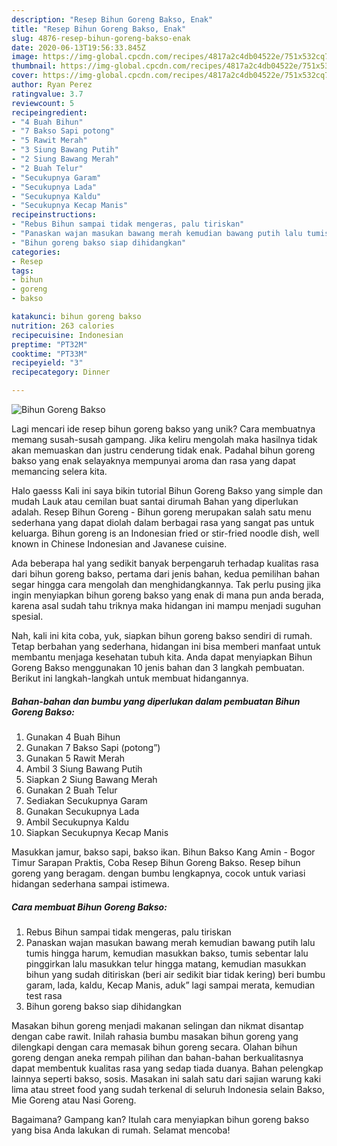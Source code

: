 ```yaml
---
description: "Resep Bihun Goreng Bakso, Enak"
title: "Resep Bihun Goreng Bakso, Enak"
slug: 4876-resep-bihun-goreng-bakso-enak
date: 2020-06-13T19:56:33.845Z
image: https://img-global.cpcdn.com/recipes/4817a2c4db04522e/751x532cq70/bihun-goreng-bakso-foto-resep-utama.jpg
thumbnail: https://img-global.cpcdn.com/recipes/4817a2c4db04522e/751x532cq70/bihun-goreng-bakso-foto-resep-utama.jpg
cover: https://img-global.cpcdn.com/recipes/4817a2c4db04522e/751x532cq70/bihun-goreng-bakso-foto-resep-utama.jpg
author: Ryan Perez
ratingvalue: 3.7
reviewcount: 5
recipeingredient:
- "4 Buah Bihun"
- "7 Bakso Sapi potong"
- "5 Rawit Merah"
- "3 Siung Bawang Putih"
- "2 Siung Bawang Merah"
- "2 Buah Telur"
- "Secukupnya Garam"
- "Secukupnya Lada"
- "Secukupnya Kaldu"
- "Secukupnya Kecap Manis"
recipeinstructions:
- "Rebus Bihun sampai tidak mengeras, palu tiriskan"
- "Panaskan wajan masukan bawang merah kemudian bawang putih lalu tumis hingga harum, kemudian masukkan bakso, tumis sebentar lalu pinggirkan lalu masukkan telur hingga matang, kemudian masukkan bihun yang sudah ditiriskan (beri air sedikit biar tidak kering) beri bumbu garam, lada, kaldu, Kecap Manis, aduk” lagi sampai merata, kemudian test rasa"
- "Bihun goreng bakso siap dihidangkan"
categories:
- Resep
tags:
- bihun
- goreng
- bakso

katakunci: bihun goreng bakso 
nutrition: 263 calories
recipecuisine: Indonesian
preptime: "PT32M"
cooktime: "PT33M"
recipeyield: "3"
recipecategory: Dinner

---
```



![Bihun Goreng Bakso](https://img-global.cpcdn.com/recipes/4817a2c4db04522e/751x532cq70/bihun-goreng-bakso-foto-resep-utama.jpg)

Lagi mencari ide resep bihun goreng bakso yang unik? Cara membuatnya memang susah-susah gampang. Jika keliru mengolah maka hasilnya tidak akan memuaskan dan justru cenderung tidak enak. Padahal bihun goreng bakso yang enak selayaknya mempunyai aroma dan rasa yang dapat memancing selera kita.

Halo gaesss Kali ini saya bikin tutorial Bihun Goreng Bakso yang simple dan mudah Lauk atau cemilan buat santai dirumah Bahan yang diperlukan adalah. Resep Bihun Goreng - Bihun goreng merupakan salah satu menu sederhana yang dapat diolah dalam berbagai rasa yang sangat pas untuk keluarga. Bihun goreng is an Indonesian fried or stir-fried noodle dish, well known in Chinese Indonesian and Javanese cuisine.

Ada beberapa hal yang sedikit banyak berpengaruh terhadap kualitas rasa dari bihun goreng bakso, pertama dari jenis bahan, kedua pemilihan bahan segar hingga cara mengolah dan menghidangkannya. Tak perlu pusing jika ingin menyiapkan bihun goreng bakso yang enak di mana pun anda berada, karena asal sudah tahu triknya maka hidangan ini mampu menjadi suguhan spesial.


Nah, kali ini kita coba, yuk, siapkan bihun goreng bakso sendiri di rumah. Tetap berbahan yang sederhana, hidangan ini bisa memberi manfaat untuk membantu menjaga kesehatan tubuh kita. Anda dapat menyiapkan Bihun Goreng Bakso menggunakan 10 jenis bahan dan 3 langkah pembuatan. Berikut ini langkah-langkah untuk membuat hidangannya.

<!--inarticleads1-->

##### Bahan-bahan dan bumbu yang diperlukan dalam pembuatan Bihun Goreng Bakso:

1. Gunakan 4 Buah Bihun
1. Gunakan 7 Bakso Sapi (potong”)
1. Gunakan 5 Rawit Merah
1. Ambil 3 Siung Bawang Putih
1. Siapkan 2 Siung Bawang Merah
1. Gunakan 2 Buah Telur
1. Sediakan Secukupnya Garam
1. Gunakan Secukupnya Lada
1. Ambil Secukupnya Kaldu
1. Siapkan Secukupnya Kecap Manis


Masukkan jamur, bakso sapi, bakso ikan. Bihun Bakso Kang Amin - Bogor Timur Sarapan Praktis, Coba Resep Bihun Goreng Bakso. Resep bihun goreng yang beragam. dengan bumbu lengkapnya, cocok untuk variasi hidangan sederhana sampai istimewa. 

<!--inarticleads2-->

##### Cara membuat Bihun Goreng Bakso:

1. Rebus Bihun sampai tidak mengeras, palu tiriskan
1. Panaskan wajan masukan bawang merah kemudian bawang putih lalu tumis hingga harum, kemudian masukkan bakso, tumis sebentar lalu pinggirkan lalu masukkan telur hingga matang, kemudian masukkan bihun yang sudah ditiriskan (beri air sedikit biar tidak kering) beri bumbu garam, lada, kaldu, Kecap Manis, aduk” lagi sampai merata, kemudian test rasa
1. Bihun goreng bakso siap dihidangkan


Masakan bihun goreng menjadi makanan selingan dan nikmat disantap dengan cabe rawit. Inilah rahasia bumbu masakan bihun goreng yang dilengkapi dengan cara memasak bihun goreng secara. Olahan bihun goreng dengan aneka rempah pilihan dan bahan-bahan berkualitasnya dapat membentuk kualitas rasa yang sedap tiada duanya. Bahan pelengkap lainnya seperti bakso, sosis. Masakan ini salah satu dari sajian warung kaki lima atau street food yang sudah terkenal di seluruh Indonesia selain Bakso, Mie Goreng atau Nasi Goreng. 

Bagaimana? Gampang kan? Itulah cara menyiapkan bihun goreng bakso yang bisa Anda lakukan di rumah. Selamat mencoba!
